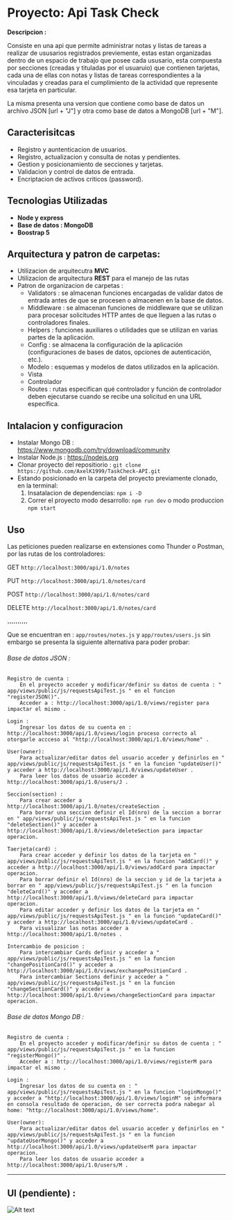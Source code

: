 # Proyecto: Api Task Check

**Descripcion :**

Consiste en una api que permite administrar notas y listas de tareas a realizar de ususarios registrados previemente, estas estan organizadas dentro de un espacio de trabajo que posee cada ususario, esta compuesta por secciones (creadas y tituladas por el usuaruio) que contienen tarjetas, cada una de ellas con notas y listas de tareas correspondientes a la vinculadas y creadas para el cumplimiento de la actividad que represente esa tarjeta en particular. 

La misma presenta una version que contiene como base de datos un archivo JSON [url + "J"] y otra como base de datos a MongoDB [url + "M"].  

## Caracterisitcas 

- Registro y auntenticacion de usuarios.
- Registro, actualizacion y consulta de notas y pendientes.
- Gestion y posicionamiento de secciones y tarjetas.
- Validacion y control de datos de entrada.
- Encriptacion de activos criticos (password).

## Tecnologias Utilizadas
- **Node y express**
- **Base de datos : MongoDB** 
- **Boostrap 5**

## Arquitectura y patron de carpetas: 
- Utilizacion de arquitecutra **MVC**
- Utilizacion de arquitectura **REST** para el manejo de las rutas
- Patron de organizacion de carpetas :
    - Validators : se almacenan funciones encargadas de validar datos de entrada antes de que se procesen o almacenen en la base de datos. 
    - Middleware : se almacenan funciones de middleware que se utilizan para procesar solicitudes HTTP antes de que lleguen a las rutas o controladores finales. 
    - Helpers : funciones auxiliares o utilidades que se utilizan en varias partes de la aplicación.
    - Config : se almacena la configuración de la aplicación (configuraciones de bases de datos, opciones de autenticación, etc.).
    - Modelo : esquemas y modelos de datos utilizados en la aplicación. 
    - Vista
    - Controlador
    - Routes : rutas especifican qué controlador y función de controlador deben ejecutarse cuando se recibe una solicitud en una URL específica. 

## Intalacion y configuracion
- Instalar Mongo DB : https://www.mongodb.com/try/download/community
- Instalar Node.js : https://nodejs.org
- Clonar proyecto del repositiorio : `git clone https://github.com/AxelK1999/TaskCheck-API.git`
- Estando posicionado en la carpeta del proyecto previamente clonado, en la terminal:
    1. Insatalacion de dependencias: ` npm i -D `
    2. Correr el proyecto modo desarrollo: `npm run dev` o modo produccion `npm start`

## Uso 

Las peticiones pueden realizarse en extensiones como Thunder o Postman, por las rutas de los controladores:

GET `http://localhost:3000/api/1.0/notes`

PUT `http://localhost:3000/api/1.0/notes/card`

POST `http://localhost:3000/api/1.0/notes/card`

DELETE `http://localhost:3000/api/1.0/notes/card`

**..........** 

Que se encuentran en : `app/routes/notes.js` y `app/routes/users.js` sin embargo se presenta la siguiente alternativa para poder probar: 

###### Base de datos JSON :

    Registro de cuenta :
        En el proyecto acceder y modificar/definir su datos de cuenta : " app/views/public/js/requestsApiTest.js " en el funcion "registerJSON()".
        Acceder a : http://localhost:3000/api/1.0/views/register para impactar el mismo .

    Login :
        Ingresar los datos de su cuenta en : http://localhost:3000/api/1.0/views/login proceso correcto al otorgarle accceso al "http://localhost:3000/api/1.0/views/home" .

    User(owner):
        Para actualizar/editar datos del usuario acceder y definirlos en " app/views/public/js/requestsApiTest.js " en la funcion "updateUser()" y acceder a http://localhost:3000/api/1.0/views/updateUser .
        Para leer los datos de usuario acceder a http://localhost:3000/api/1.0/users/J .

    Seccion(section) :
        Para crear acceder a http://localhost:3000/api/1.0/notes/createSection .
        Para borrar una seccion definir el Id(nro) de la seccion a borrar en " app/views/public/js/requestsApiTest.js " en la funcion "deleteSection()" y acceder a http://localhost:3000/api/1.0/views/deleteSection para impactar operacion.  

    Taerjeta(card) : 
        Para crear acceder y definir los datos de la tarjeta en " app/views/public/js/requestsApiTest.js " en la funcion "addCard()" y acceder a http://localhost:3000/api/1.0/views/addCard para impactar operacion.
        Para borrar definir el Id(nro) de la seccion y id de la tarjeta a borrar en " app/views/public/js/requestsApiTest.js " en la funcion "deleteCard()" y acceder a http://localhost:3000/api/1.0/views/deleteCard para impactar operacion.
        Para editar acceder y definir los datos de la tarjeta en " app/views/public/js/requestsApiTest.js " en la funcion "updateCard()" y acceder a http://localhost:3000/api/1.0/views/updateCard .
        Para visualizar las notas acceder a http://localhost:3000/api/1.0/notes . 
    
    Intercambio de posicion :
        Para intercambiar Cards definir y acceder a " app/views/public/js/requestsApiTest.js " en la funcion "changePositionCard()" y acceder a http://localhost:3000/api/1.0/views/exchangePositionCard .
        Para intercambiar Sections definir y acceder a " app/views/public/js/requestsApiTest.js " en la funcion "changeSectionCard()" y acceder a http://localhost:3000/api/1.0/views/changeSectionCard para impactar operacion.

###### Base de datos Mongo DB :

    Registro de cuenta :
        En el proyecto acceder y modificar/definir su datos de cuenta : " app/views/public/js/requestsApiTest.js " en la funcion "registerMongo()" .
        Acceder a : http://localhost:3000/api/1.0/views/registerM para impactar el mismo .

    Login :
        Ingresar los datos de su cuenta en : " app/views/public/js/requestsApiTest.js " en la funcion "loginMongo()"  y acceder a "http://localhost:3000/api/1.0/views/loginM" se informara en consola resultado de operacion, de ser correcta podra nabegar al home: "http://localhost:3000/api/1.0/views/home".

    User(owner):
        Para actualizar/editar datos del usuario acceder y definirlos en " app/views/public/js/requestsApiTest.js " en la funcion "updateUserMongo()" y acceder a http://localhost:3000/api/1.0/views/updateUserM para impactar operacion.
        Para leer los datos de usuario acceder a http://localhost:3000/api/1.0/users/M .
-------
## UI (pendiente) : 

![Alt text](/esquema%20y%20diseño/image.png)
